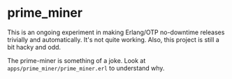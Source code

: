# prime_miner

This is an ongoing experiment in making Erlang/OTP no-downtime releases
trivially and automatically. It's not quite working. Also, this project is still
a bit hacky and odd.

The prime-miner is something of a joke. Look at
`apps/prime_miner/prime_miner.erl` to understand why.
